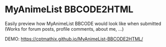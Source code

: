 # MyAnimeList BBCODE2HTML

Easily preview how MyAnimeList BBCODE would look like when submitted (Works for forum posts, profile comments, about me, ...)

DEMO: https://cptmathix.github.io/MyAnimeList-BBCODE2HTML/